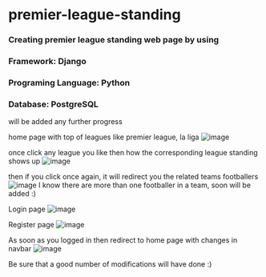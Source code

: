 # premier-league-standing
### Creating premier league standing web page by using 
### Framework: Django 
### Programing Language: Python
### Database: PostgreSQL

will be added any further progress

home page  with top of leagues like premier league, la liga
![image](https://user-images.githubusercontent.com/58488277/192375888-0017ee99-fda2-4274-b65b-8e810ee2b5f9.png)

once click any league you like then how the corresponding league standing shows up
![image](https://user-images.githubusercontent.com/58488277/192376607-8f653b81-06a0-46ea-bbb9-eaf03b1a5080.png)

then if you click once again, it will redirect you the related teams footballers
![image](https://user-images.githubusercontent.com/58488277/192377104-8cc783d9-818a-4d8b-9721-808b12df10d5.png)
I know there are more than one footballer in a team, soon will be added :)

Login page 
![image](https://user-images.githubusercontent.com/58488277/192377338-bf6b4a86-f319-4b2a-9a63-db6055af9d06.png)

Register page
![image](https://user-images.githubusercontent.com/58488277/192377482-24c3e1b2-4641-4782-80f0-c5d11013855d.png)

As soon as you logged in then redirect to home page with changes in navbar
![image](https://user-images.githubusercontent.com/58488277/192377739-fe267925-2b5e-4182-9a89-f8634def9907.png)

Be sure that a good number of modifications will have done :)

